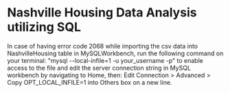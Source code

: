 # Nashville Housing Data Analysis utilizing SQL

In case of having error code 2068 while importing the csv data into NashvilleHousing table in MySQLWorkbench, run the following command on your terminal: "mysql --local-infile=1 -u your_username -p" to enable access to the file and edit the server connection string in MySQL workbench by navigating to Home, then: Edit Connection > Advanced > Copy OPT_LOCAL_INFILE=1 into Others box on a new line.
